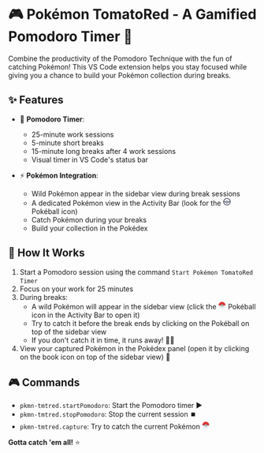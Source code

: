 # 🎮 Pokémon TomatoRed - A Gamified Pomodoro Timer 🍅

Combine the productivity of the Pomodoro Technique with the fun of catching Pokémon! This VS Code extension helps you stay focused while giving you a chance to build your Pokémon collection during breaks.

## ✨ Features

- 🍅 **Pomodoro Timer**:

  - 25-minute work sessions
  - 5-minute short breaks
  - 15-minute long breaks after 4 work sessions
  - Visual timer in VS Code's status bar

- ⚡ **Pokémon Integration**:
  - Wild Pokémon appear in the sidebar view during break sessions
  - A dedicated Pokémon view in the Activity Bar (look for the <img src="./src/resources/pokeball.svg" alt="Pokéball icon" width="16" height="16"> Pokéball icon)
  - Catch Pokémon during your breaks
  - Build your collection in the Pokédex

## 🎯 How It Works

1. Start a Pomodoro session using the command `Start Pokémon TomatoRed Timer`
2. Focus on your work for 25 minutes
3. During breaks:
   - A wild Pokémon will appear in the sidebar view (click the <img src="./src/resources/pokeball_color.svg" alt="Pokéball icon" width="16" height="16"> Pokéball icon in the Activity Bar to open it)
   - Try to catch it before the break ends by clicking on the Pokéball on top of the sidebar view
   - If you don't catch it in time, it runs away! 🏃‍♂️
4. View your captured Pokémon in the Pokédex panel (open it by clicking on the book icon on top of the sidebar view) 📱

## 🎮 Commands

- `pkmn-tmtred.startPomodoro`: Start the Pomodoro timer ▶️
- `pkmn-tmtred.stopPomodoro`: Stop the current session ⏹️
- `pkmn-tmtred.capture`: Try to catch the current Pokémon <img src="./src/resources/pokeball_color.svg" alt="Pokéball icon" width="16" height="16">

**Gotta catch 'em all!** ⭐
